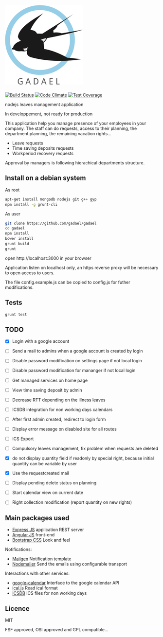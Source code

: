 # ![Gadael](public/images/logoText256.png)

[![Build Status](https://travis-ci.org/gadael/gadael.svg)](https://travis-ci.org/gadael/gadael)
[![Code Climate](https://codeclimate.com/github/gadael/gadael/badges/gpa.svg)](https://codeclimate.com/github/gadael/gadael)
[![Test Coverage](https://codeclimate.com/github/gadael/gadael/badges/coverage.svg)](https://codeclimate.com/github/gadael/gadael/coverage)

nodejs leaves management application

In developpement, not ready for production

This application help you manage presence of your employees in your company. The staff can do requests, access to their planning, the department planning, the remaining vacation rights...

* Leave requests
* Time saving deposits requests
* Workperiod recovery requests

Approval by managers is following hierachical departments structure.


## Install on a debian system

As root

```bash
apt-get install mongodb nodejs git g++ gyp
npm install -g grunt-cli
```

As user

```bash
git clone https://github.com/gadael/gadael
cd gadael
npm install
bower install
grunt build
grunt
```

open http://localhost:3000 in your browser

Application listen on localhost only, an https reverse proxy will be necessary to open access to users.

The file config.example.js can be copied to config.js for futher modifications.


## Tests

```bash
grunt test
```

## TODO

- [x] Login with a google account
- [ ] Send a mail to admins when a google account is created by login
- [ ] Disable password modification on settings page if not local login
- [ ] Disable password modification for mananger if not local login
- [ ] Get managed services on home page
- [ ] View time saving deposit by admin
- [ ] Decrease RTT depending on the illness leaves
- [ ] ICSDB integration for non working days calendars
- [ ] After first admin created, redirect to login form
- [ ] Display error message on disabled site for all routes
- [ ] ICS Export
- [ ] Compulsory leaves management, fix problem when requests are deleted
- [x] do not display quantity field if readonly by special right, because initial quantity can be variable by user
- [x] Use the requestcreated mail
- [ ] Display pending delete status on planning
- [ ] Start calendar view on current date
- [ ] Right collection modification (report quantity on new rights)


## Main packages used

* [Express JS](http://expressjs.com/) application REST server
* [Angular JS](https://angularjs.org/) front-end
* [Bootstrap CSS](http://getbootstrap.com/) Look and feel

Notifications:

* [Mailgen](https://github.com/eladnava/mailgen) Notification template
* [Nodemailer](https://nodemailer.com/) Send the emails using configurable transport

Interactions with other services:

* [google-calendar](https://github.com/wanasit/google-calendar) Interface to the google calendar API
* [ical.js](https://github.com/peterbraden/ical.js) Read ical format
* [ICSDB](https://github.com/gadael/icsdb) ICS files for non working days

## Licence

MIT

FSF approved, OSI approved and GPL compatible...
